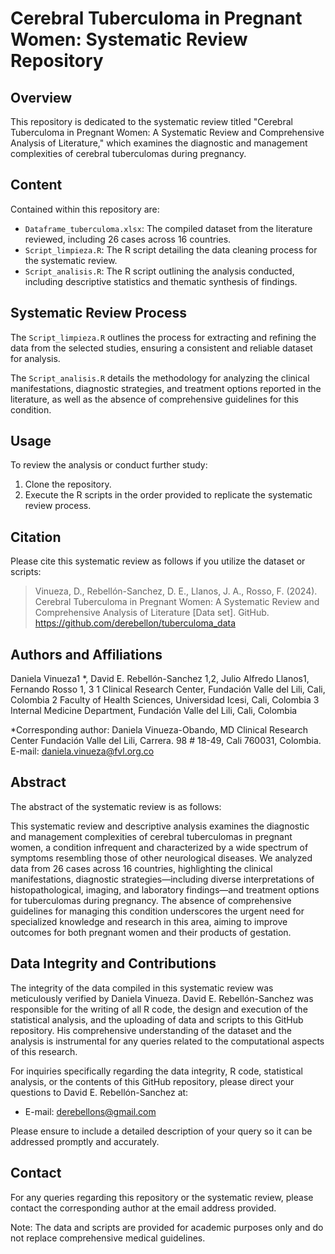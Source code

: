 # Cerebral Tuberculoma in Pregnant Women: Systematic Review Repository

## Overview
This repository is dedicated to the systematic review titled "Cerebral Tuberculoma in Pregnant Women: A Systematic Review and Comprehensive Analysis of Literature," which examines the diagnostic and management complexities of cerebral tuberculomas during pregnancy.

## Content
Contained within this repository are:

- `Dataframe_tuberculoma.xlsx`: The compiled dataset from the literature reviewed, including 26 cases across 16 countries.
- `Script_limpieza.R`: The R script detailing the data cleaning process for the systematic review.
- `Script_analisis.R`: The R script outlining the analysis conducted, including descriptive statistics and thematic synthesis of findings.

## Systematic Review Process
The `Script_limpieza.R` outlines the process for extracting and refining the data from the selected studies, ensuring a consistent and reliable dataset for analysis.

The `Script_analisis.R` details the methodology for analyzing the clinical manifestations, diagnostic strategies, and treatment options reported in the literature, as well as the absence of comprehensive guidelines for this condition.

## Usage
To review the analysis or conduct further study:

1. Clone the repository.
2. Execute the R scripts in the order provided to replicate the systematic review process.

## Citation
Please cite this systematic review as follows if you utilize the dataset or scripts:

> Vinueza, D., Rebellón-Sanchez, D. E., Llanos, J. A., Rosso, F. (2024). Cerebral Tuberculoma in Pregnant Women: A Systematic Review and Comprehensive Analysis of Literature [Data set]. GitHub. https://github.com/derebellon/tuberculoma_data

## Authors and Affiliations
Daniela Vinueza1 *, David E. Rebellón-Sanchez 1,2, Julio Alfredo Llanos1, Fernando Rosso 1, 3
1 Clinical Research Center, Fundación Valle del Lili, Cali, Colombia
2 Faculty of Health Sciences, Universidad Icesi, Cali, Colombia
3 Internal Medicine Department, Fundación Valle del Lili, Cali, Colombia

*Corresponding author:
Daniela Vinueza-Obando, MD
Clinical Research Center
Fundación Valle del Lili, Carrera. 98 # 18-49, Cali 760031, Colombia.
E-mail: daniela.vinueza@fvl.org.co

## Abstract
The abstract of the systematic review is as follows:

This systematic review and descriptive analysis examines the diagnostic and management complexities of cerebral tuberculomas in pregnant women, a condition infrequent and characterized by a wide spectrum of symptoms resembling those of other neurological diseases. We analyzed data from 26 cases across 16 countries, highlighting the clinical manifestations, diagnostic strategies—including diverse interpretations of histopathological, imaging, and laboratory findings—and treatment options for tuberculomas during pregnancy. The absence of comprehensive guidelines for managing this condition underscores the urgent need for specialized knowledge and research in this area, aiming to improve outcomes for both pregnant women and their products of gestation.

## Data Integrity and Contributions
The integrity of the data compiled in this systematic review was meticulously verified by Daniela Vinueza. David E. Rebellón-Sanchez was responsible for the writing of all R code, the design and execution of the statistical analysis, and the uploading of data and scripts to this GitHub repository. His comprehensive understanding of the dataset and the analysis is instrumental for any queries related to the computational aspects of this research.

For inquiries specifically regarding the data integrity, R code, statistical analysis, or the contents of this GitHub repository, please direct your questions to David E. Rebellón-Sanchez at:

- E-mail: derebellons@gmail.com

Please ensure to include a detailed description of your query so it can be addressed promptly and accurately.

## Contact
For any queries regarding this repository or the systematic review, please contact the corresponding author at the email address provided.

Note: The data and scripts are provided for academic purposes only and do not replace comprehensive medical guidelines.
